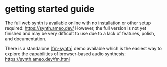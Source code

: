 # getting started guide

The full web synth is available online with no installation or other setup required: <https://synth.ameo.dev/>  However, the full version is not yet finished and may be very difficult to use due to a lack of features, polish, and documentation.

There is a standalone [[fm-synth]] demo available which is the easiest way to explore the capabilities of browser-based audio synthesis: <https://synth.ameo.dev/fm.html>



[//begin]: # "Autogenerated link references for markdown compatibility"
[fm-synth]: fm-synth "FM Synthesizer"
[//end]: # "Autogenerated link references"